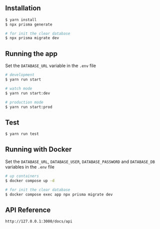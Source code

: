 ## Installation

```bash
$ yarn install
$ npx prisma generate

# for init the clear database
$ npx prisma migrate dev
```

## Running the app
Set the `DATABASE_URL` variable in the `.env` file
```bash
# development
$ yarn run start

# watch mode
$ yarn run start:dev

# production mode
$ yarn run start:prod
```

## Test

```bash
$ yarn run test
```
## Running with Docker
Set the `DATABASE_URL`, `DATABASE_USER`, `DATABASE_PASSWORD` and `DATABASE_DB` variables in the `.env` file
```bash
# up containers
$ docker compose up -d

# for init the clear database
$ docker compose exec app npx prisma migrate dev
```

## API Reference
```bash
http://127.0.0.1:3000/docs/api
```